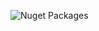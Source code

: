 ![Nuget Packages](https://github.com/oleg619/CangguEvents.Domain/workflows/Nuget%20Packages/badge.svg?branch=master)
